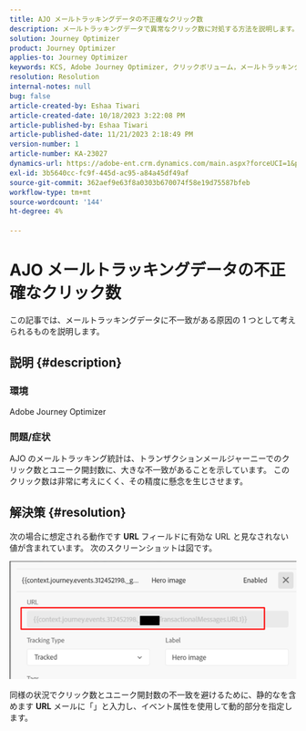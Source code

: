```yaml
---
title: AJO メールトラッキングデータの不正確なクリック数
description: メールトラッキングデータで異常なクリック数に対処する方法を説明します。
solution: Journey Optimizer
product: Journey Optimizer
applies-to: Journey Optimizer
keywords: KCS, Adobe Journey Optimizer, クリックボリューム，メールトラッキング，トランザクションメールジャーニー
resolution: Resolution
internal-notes: null
bug: false
article-created-by: Eshaa Tiwari
article-created-date: 10/18/2023 3:22:08 PM
article-published-by: Eshaa Tiwari
article-published-date: 11/21/2023 2:18:49 PM
version-number: 1
article-number: KA-23027
dynamics-url: https://adobe-ent.crm.dynamics.com/main.aspx?forceUCI=1&pagetype=entityrecord&etn=knowledgearticle&id=93b72d14-ca6d-ee11-8df0-6045bd006a22
exl-id: 3b5640cc-fc9f-445d-ac95-a84a45df49af
source-git-commit: 362aef9e63f8a0303b670074f58e19d75587bfeb
workflow-type: tm+mt
source-wordcount: '144'
ht-degree: 4%

---
```


# AJO メールトラッキングデータの不正確なクリック数


この記事では、メールトラッキングデータに不一致がある原因の 1 つとして考えられるものを説明します。

## 説明 {#description}


### 環境

Adobe Journey Optimizer

### 問題/症状

AJO のメールトラッキング統計は、トランザクションメールジャーニーでのクリック数とユニーク開封数に、大きな不一致があることを示しています。 このクリック数は非常に考えにくく、その精度に懸念を生じさせます。


## 解決策 {#resolution}


次の場合に想定される動作です <b>URL</b> フィールドに有効な URL と見なされない値が含まれています。 次のスクリーンショットは図です。

![](assets/4f440bc7-aa84-ee11-8179-6045bd006149.png)

同様の状況でクリック数とユニーク開封数の不一致を避けるために、静的なを含めます <b>URL</b> メールに「」と入力し、イベント属性を使用して動的部分を指定します。
